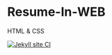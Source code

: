 # Resume-In-WEB
HTML &amp; CSS

[![Jekyll site CI](https://github.com/saurabhpatel7/Resume-In-WEB/actions/workflows/jekyll.yml/badge.svg)](https://github.com/saurabhpatel7/Resume-In-WEB/actions/workflows/jekyll.yml)
